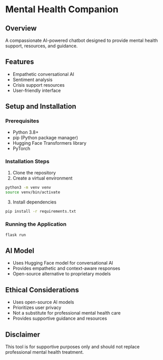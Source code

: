 # Mental Health Companion

## Overview
A compassionate AI-powered chatbot designed to provide mental health support, resources, and guidance.

## Features
- Empathetic conversational AI
- Sentiment analysis
- Crisis support resources
- User-friendly interface

## Setup and Installation

### Prerequisites
- Python 3.8+
- pip (Python package manager)
- Hugging Face Transformers library
- PyTorch

### Installation Steps
1. Clone the repository
2. Create a virtual environment
```bash
python3 -m venv venv
source venv/bin/activate
```

3. Install dependencies
```bash
pip install -r requirements.txt
```

### Running the Application
```bash
flask run
```

## AI Model
- Uses Hugging Face model for conversational AI
- Provides empathetic and context-aware responses
- Open-source alternative to proprietary models

## Ethical Considerations
- Uses open-source AI models
- Prioritizes user privacy
- Not a substitute for professional mental health care
- Provides supportive guidance and resources

## Disclaimer
This tool is for supportive purposes only and should not replace professional mental health treatment.
